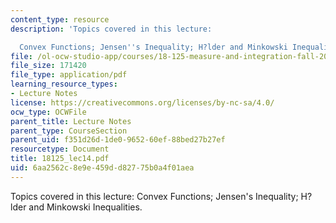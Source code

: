 ```yaml
---
content_type: resource
description: 'Topics covered in this lecture:

  Convex Functions; Jensen''s Inequality; H?lder and Minkowski Inequalities.'
file: /ol-ocw-studio-app/courses/18-125-measure-and-integration-fall-2003/6aa2562c8e9e459dd82775b0a4f01aea_18125_lec14.pdf
file_size: 171420
file_type: application/pdf
learning_resource_types:
- Lecture Notes
license: https://creativecommons.org/licenses/by-nc-sa/4.0/
ocw_type: OCWFile
parent_title: Lecture Notes
parent_type: CourseSection
parent_uid: f351d26d-1de0-9652-60ef-88bed27b27ef
resourcetype: Document
title: 18125_lec14.pdf
uid: 6aa2562c-8e9e-459d-d827-75b0a4f01aea
---
```

Topics covered in this lecture:
Convex Functions; Jensen's Inequality; H?lder and Minkowski Inequalities.